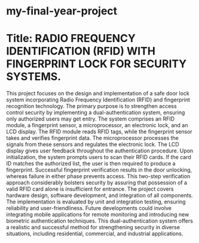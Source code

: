# my-final-year-project

#   Title: RADIO FREQUENCY IDENTIFICATION (RFID) WITH FINGERPRINT LOCK FOR SECURITY SYSTEMS.
This project focuses on the design and implementation of a safe door lock system incorporating Radio Frequency Identification (RFID) and fingerprint recognition technology. The primary purpose is to strengthen access control security by implementing a dual-authentication system, ensuring only authorized users may get entry.
The system comprises an RFID module, a fingerprint sensor, a microprocessor, an electronic lock, and an LCD display. The RFID module reads RFID tags, while the fingerprint sensor takes and verifies fingerprint data. The microprocessor processes the signals from these sensors and regulates the electronic lock. The LCD display gives user feedback throughout the authentication procedure.
Upon initialization, the system prompts users to scan their RFID cards. If the card ID matches the authorized list, the user is then required to produce a fingerprint. Successful fingerprint verification results in the door unlocking, whereas failure in either phase prevents access. This two-step verification approach considerably bolsters security by assuring that possession of a valid RFID card alone is insufficient for entrance.
The project covers hardware design, software development, and integration of all components. The implementation is evaluated by unit and integration testing, ensuring reliability and user-friendliness. Future developments could involve integrating mobile applications for remote monitoring and introducing new biometric authentication techniques.
This dual-authentication system offers a realistic and successful method for strengthening security in diverse situations, including residential, commercial, and industrial applications.
